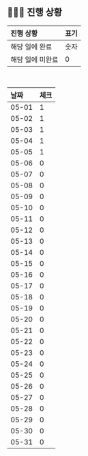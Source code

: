 ## 🧑🏻‍💻 진행 상황

| 진행 상황            | 표기  |
|:-----------------|:----|
| 해당 일에 완료      | 숫자   |
| 해당 일에 미완료    | 0   |



<br>

| 날짜  | 체크 |
|:------|:----|
| 05-01 | 1 |
| 05-02 | 1 |
| 05-03 | 1 |
| 05-04 | 1 |
| 05-05 | 1 |
| 05-06 | 0 |
| 05-07 | 0 |
| 05-08 | 0 |
| 05-09 | 0 |
| 05-10 | 0 |
| 05-11 | 0 |
| 05-12 | 0 |
| 05-13 | 0 |
| 05-14 | 0 |
| 05-15 | 0 |
| 05-16 | 0 |
| 05-17 | 0 |
| 05-18 | 0 |
| 05-19 | 0 |
| 05-20 | 0 |
| 05-21 | 0 |
| 05-22 | 0 |
| 05-23 | 0 |
| 05-24 | 0 |
| 05-25 | 0 |
| 05-26 | 0 |
| 05-27 | 0 |
| 05-28 | 0 |
| 05-29 | 0 |
| 05-30 | 0 |
| 05-31 | 0 |
